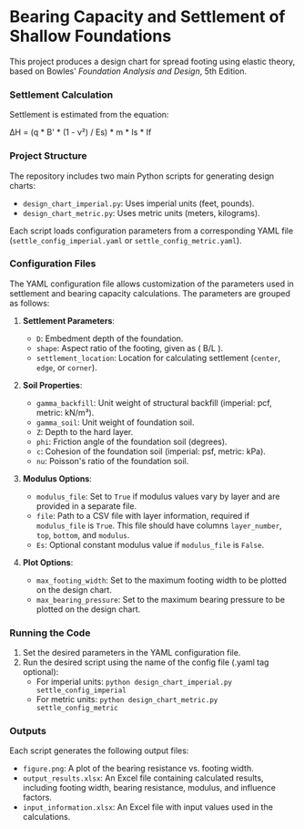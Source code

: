 # Bearing Capacity and Settlement of Shallow Foundations

This project produces a design chart for spread footing using elastic theory, based on Bowles' *Foundation Analysis and Design*, 5th Edition.

### Settlement Calculation

Settlement is estimated from the equation:

ΔH = (q * B' * (1 - ν²) / Es) * m * Is * If

### Project Structure

The repository includes two main Python scripts for generating design charts:

- `design_chart_imperial.py`: Uses imperial units (feet, pounds).
- `design_chart_metric.py`: Uses metric units (meters, kilograms).

Each script loads configuration parameters from a corresponding YAML file (`settle_config_imperial.yaml` or `settle_config_metric.yaml`).

### Configuration Files

The YAML configuration file allows customization of the parameters used in settlement and bearing capacity calculations. The parameters are grouped as follows:

1. **Settlement Parameters**:
   - `D`: Embedment depth of the foundation.
   - `shape`: Aspect ratio of the footing, given as \( B/L \).
   - `settlement_location`: Location for calculating settlement (`center`, `edge`, or `corner`).

2. **Soil Properties**:
   - `gamma_backfill`: Unit weight of structural backfill (imperial: pcf, metric: kN/m³).
   - `gamma_soil`: Unit weight of foundation soil.
   - `Z`: Depth to the hard layer.
   - `phi`: Friction angle of the foundation soil (degrees).
   - `c`: Cohesion of the foundation soil (imperial: psf, metric: kPa).
   - `nu`: Poisson's ratio of the foundation soil.

3. **Modulus Options**:
   - `modulus_file`: Set to `True` if modulus values vary by layer and are provided in a separate file.
   - `file`: Path to a CSV file with layer information, required if `modulus_file` is `True`. This file should have columns `layer_number`, `top`, `bottom`, and `modulus`.
   - `Es`: Optional constant modulus value if `modulus_file` is `False`.
   
3. **Plot Options**:
   - `max_footing_width`: Set to the maximum footing width to be plotted on the design chart.
   - `max_bearing_pressure`: Set to the maximum bearing pressure to be plotted on the design chart.

### Running the Code

1. Set the desired parameters in the YAML configuration file.
2. Run the desired script using the name of the config file (.yaml tag optional):
   - For imperial units: `python design_chart_imperial.py  settle_config_imperial`
   - For metric units: `python design_chart_metric.py settle_config_metric`

### Outputs

Each script generates the following output files:

- `figure.png`: A plot of the bearing resistance vs. footing width.
- `output_results.xlsx`: An Excel file containing calculated results, including footing width, bearing resistance, modulus, and influence factors.
- `input_information.xlsx`: An Excel file with input values used in the calculations.
